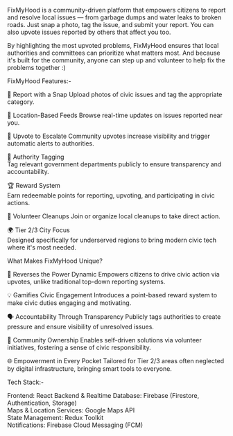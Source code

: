 FixMyHood is a community-driven platform that empowers citizens to report and resolve local issues — from garbage dumps and water leaks to broken roads. Just snap a photo, tag the issue, and submit your report. You can also upvote issues reported by others that affect you too.

By highlighting the most upvoted problems, FixMyHood ensures that local authorities and committees can prioritize what matters most. And because it's built for the community, anyone can step up and volunteer to help fix the problems together :) 


FixMyHood Features:-

📸 Report with a Snap
  Upload photos of civic issues and tag the appropriate category.
  
📍 Location-Based Feeds
  Browse real-time updates on issues reported near you.
  
🔼 Upvote to Escalate
  Community upvotes increase visibility and trigger automatic alerts to authorities.
  
🧩 Authority Tagging  
  Tag relevant government departments publicly to ensure transparency and accountability.
  
🏆 Reward System  
  Earn redeemable points for reporting, upvoting, and participating in civic actions.
  
👥 Volunteer Cleanups
  Join or organize local cleanups to take direct action.
  
🌍 Tier 2/3 City Focus  
  Designed specifically for underserved regions to bring modern civic tech where it's most needed.


What Makes FixMyHood Unique?

🔁 Reverses the Power Dynamic
   Empowers citizens to drive civic action via upvotes, unlike traditional top-down reporting systems.
   
💡 Gamifies Civic Engagement
   Introduces a point-based reward system to make civic duties engaging and motivating.
   
🗣 Accountability Through Transparency 
   Publicly tags authorities to create pressure and ensure visibility of unresolved issues.
   
🤝 Community Ownership
   Enables self-driven solutions via volunteer initiatives, fostering a sense of civic responsibility.
   
🌐 Empowerment in Every Pocket
   Tailored for Tier 2/3 areas often neglected by digital infrastructure, bringing smart tools to everyone.


Tech Stack:-

Frontend: React 
Backend & Realtime Database: Firebase (Firestore, Authentication, Storage)  
Maps & Location Services: Google Maps API  
State Management: Redux Toolkit  
Notifications: Firebase Cloud Messaging (FCM)


